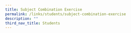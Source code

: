 ```yaml
---
title: Subject Combination Exercise
permalink: /links/students/subject-combination-exercise
description: ""
third_nav_title: Students
---
```

